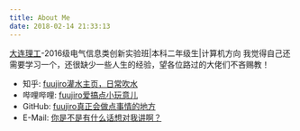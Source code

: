 ```yaml
---
title: About Me
date: 2018-02-14 21:33:13
---
```


[大连理工](https://www.dlut.edu.cn/)-2016级电气信息类创新实验班|本科二年级生|计算机方向
我觉得自己还需要学习一个，还很缺少一些人生的经验，望各位路过的大佬们不吝赐教！

 * 知乎: [fuujiro灌水主页，日常吹水](https://www.zhihu.com/people/fuujiro)
 * 哔哩哔哩: [fuujiro爱搞点小玩意儿](https://space.bilibili.com/81270094/#/)
 * GitHub: [fuujiro真正会做点事情的地方](https://github.com/fuujiro)
 * E-Mail: [你是不是有什么话想对我讲啊？](mailto:fuujiro@foxmail.com)



